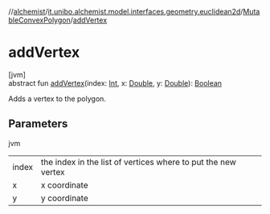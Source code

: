 //[alchemist](../../../index.md)/[it.unibo.alchemist.model.interfaces.geometry.euclidean2d](../index.md)/[MutableConvexPolygon](index.md)/[addVertex](add-vertex.md)

# addVertex

[jvm]\
abstract fun [addVertex](add-vertex.md)(index: [Int](https://kotlinlang.org/api/latest/jvm/stdlib/kotlin/-int/index.html), x: [Double](https://kotlinlang.org/api/latest/jvm/stdlib/kotlin/-double/index.html), y: [Double](https://kotlinlang.org/api/latest/jvm/stdlib/kotlin/-double/index.html)): [Boolean](https://kotlinlang.org/api/latest/jvm/stdlib/kotlin/-boolean/index.html)

Adds a vertex to the polygon.

## Parameters

jvm

| | |
|---|---|
| index | the index in the list of vertices where to put the new vertex |
| x | x coordinate |
| y | y coordinate |
